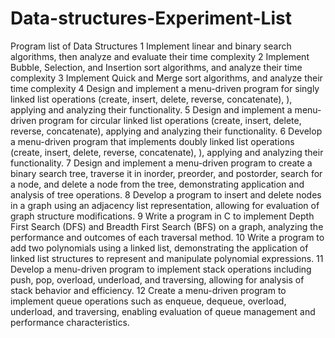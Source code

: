 # Data-structures-Experiment-List
Program list of Data Structures 
1	Implement linear and binary search algorithms, then analyze and evaluate their time complexity
2	Implement Bubble, Selection, and Insertion sort algorithms, and analyze their time complexity
3	Implement Quick and Merge sort algorithms, and analyze their time complexity
4	Design and implement a menu-driven program for singly linked list operations (create, insert, delete, reverse, concatenate), ), applying and analyzing their functionality.
5	Design and implement a menu-driven program for circular linked list operations (create, insert, delete, reverse, concatenate), applying and analyzing their functionality.
6	Develop a menu-driven program that implements doubly linked list operations (create, insert, delete, reverse, concatenate), ), applying and analyzing their functionality.
7	Design and implement a menu-driven program to create a binary search tree, traverse it in inorder, preorder, and postorder, search for a node, and delete a node from the tree, demonstrating application and analysis of tree operations.
8	Develop a program to insert and delete nodes in a graph using an adjacency list representation, allowing for evaluation of graph structure modifications.
9	Write a program in C to implement Depth First Search (DFS) and Breadth First Search (BFS) on a graph, analyzing the performance and outcomes of each traversal method.
10	Write a program to add two polynomials using a linked list, demonstrating the application of linked list structures to represent and manipulate polynomial expressions.
11	Develop a menu-driven program to implement stack operations including push, pop, overload, underload, and traversing, allowing for analysis of stack behavior and efficiency.
12	Create a menu-driven program to implement queue operations such as enqueue, dequeue, overload, underload, and traversing, enabling evaluation of queue management and performance characteristics.
